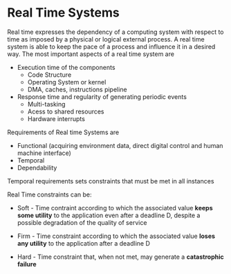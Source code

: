 # Real Time Systems

Real time expresses the dependency of a computing system with respect to time as imposed by a physical or logical external process.
A real time system is able to keep the pace of a process and influence it in a desired way. The most important aspects of a real time system are 
* Execution time of the components
  * Code Structure
  * Operating System or kernel
  * DMA, caches, instructions pipeline
* Response time and regularity of generating periodic events
  * Multi-tasking
  * Acess to shared resources
  * Hardware interrupts

Requirements of Real time Systems are
* Functional (acquiring environment data, direct digital control and human machine interface)
* Temporal
* Dependability

Temporal requirements sets constraints that must be met in all instances

Real Time constraints can be:

* Soft - Time contraint according to which the associated value **keeps some utility** to the application even after a deadline D, despite a possible degradation of the quality of service

* Firm - Time constraint according to which the associated value **loses any utility** to the application after a deadline D

* Hard - Time constraint that, when not met, may generate a **catastrophic failure**
